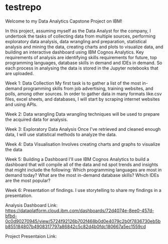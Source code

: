 # testrepo
Welcome to my Data Analytics Capstone Project on IBM!

In this project, assuming myself as the Data Analyst for the company, I undertook the tasks of collecting data from multiple sources, performing exploratory data analysis, data wrangling and preparation, statistical analysis and mining the data, creating charts and plots to visualize data, and building an interactive dashboard using IBM Cognos Analytics.
Key requirements of analysis are identifying skills requirements for future, top programming languages, database skills in demand and IDEs in demand.
So each process in analysing the data is stored in the Jupyter notebooks that are uploaded.

Week 1: Data Collection
My first task is to gather a list of the most in-demand programming skills from job advertising, training websites, and polls, among other sources. In order to gather data in many formats like.csv files, excel sheets, and databases, I will start by scraping internet websites and using APIs.

Week 2: Data wrangling
Data wrangling techniques will be used to prepare the acquired data for analysis.

Week 3: Exploratory Data Analysis
Once I've retrieved and cleaned enough data, I will use statistical methods to analyze the data.

Week 4: Data Visualisation
Involves creating charts and graphs to visualize the data

Week 5: Building a Dashboard
I'll use IBM Cognos Analytics to build a dashboard that will compile all of the data and nd spot trends and insights that might include the following: Which programming languages are most in demand today? What are the most in-demand database skills? Which IDEs are the most popular?

Week 6: Presentation of findings.
I use storytelling to share my findings in a presentation.

Analysis Dashboard Link: https://dataplatform.cloud.ibm.com/dashboards/72d4074e-8ee0-457d-bfbd-0c0d90270945/view/5724f92126b702f468b0d0e4079c2b0f7836730eb5bb855184807b4908317797a86842c5c82d4b0fdc180667a5ec1559cd

Project Presentaion Link:
